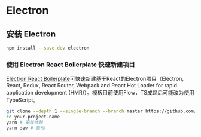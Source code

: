 # Electron

## 安装 Electron
```sh
npm install --save-dev electron
```

### 使用 Electron React Boilerplate 快速新建项目

[Electron React Boilerplate](https://github.com/electron-react-boilerplate/electron-react-boilerplate)可快速新建基于React的Electron项目（Electron, React, Redux, React Router, Webpack and React Hot Loader for rapid application development (HMR)）。模板目前使用Flow，TS成熟后可能改为使用TypeScript。

```sh
git clone --depth 1 --single-branch --branch master https://github.com/electron-react-boilerplate/electron-react-boilerplate.git your-project-name
cd your-project-name
yarn # 安装依赖
yarn dev # 启动
```
